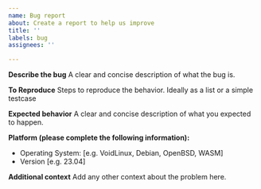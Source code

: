 ```yaml
---
name: Bug report
about: Create a report to help us improve
title: ''
labels: bug
assignees: ''

---
```


**Describe the bug**
A clear and concise description of what the bug is.

**To Reproduce**
Steps to reproduce the behavior. Ideally as a list or a simple testcase

**Expected behavior**
A clear and concise description of what you expected to happen.

**Platform (please complete the following information):**
 - Operating System: [e.g. VoidLinux, Debian, OpenBSD, WASM]
 - Version [e.g. 23.04]

**Additional context**
Add any other context about the problem here.

